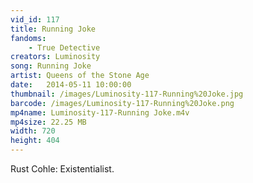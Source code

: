 ```yaml
---
vid_id: 117
title: Running Joke
fandoms:
    - True Detective
creators: Luminosity
song: Running Joke
artist: Queens of the Stone Age
date:   2014-05-11 10:00:00
thumbnail: /images/Luminosity-117-Running%20Joke.jpg
barcode: /images/Luminosity-117-Running%20Joke.png
mp4name: Luminosity-117-Running Joke.m4v
mp4size: 22.25 MB
width: 720
height: 404
---
```


Rust Cohle: Existentialist.
